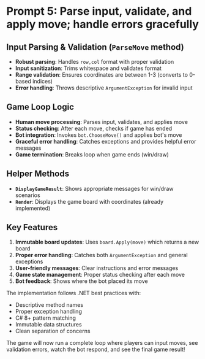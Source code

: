 # Prompt 5: Parse input, validate, and apply move; handle errors gracefully

## **Input Parsing & Validation (`ParseMove` method)**
- **Robust parsing**: Handles `row,col` format with proper validation
- **Input sanitization**: Trims whitespace and validates format
- **Range validation**: Ensures coordinates are between 1-3 (converts to 0-based indices)
- **Error handling**: Throws descriptive `ArgumentException` for invalid input

## **Game Loop Logic**
- **Human move processing**: Parses input, validates, and applies move
- **Status checking**: After each move, checks if game has ended
- **Bot integration**: Invokes `bot.ChooseMove()` and applies bot's move
- **Graceful error handling**: Catches exceptions and provides helpful error messages
- **Game termination**: Breaks loop when game ends (win/draw)

## **Helper Methods**
- **`DisplayGameResult`**: Shows appropriate messages for win/draw scenarios
- **`Render`**: Displays the game board with coordinates (already implemented)

## **Key Features**
1. **Immutable board updates**: Uses `board.Apply(move)` which returns a new board
2. **Proper error handling**: Catches both `ArgumentException` and general exceptions
3. **User-friendly messages**: Clear instructions and error messages
4. **Game state management**: Proper status checking after each move
5. **Bot feedback**: Shows where the bot placed its move

The implementation follows .NET best practices with:
- Descriptive method names
- Proper exception handling
- C# 8+ pattern matching
- Immutable data structures
- Clean separation of concerns

The game will now run a complete loop where players can input moves, see validation errors, watch the bot respond, and see the final game result!